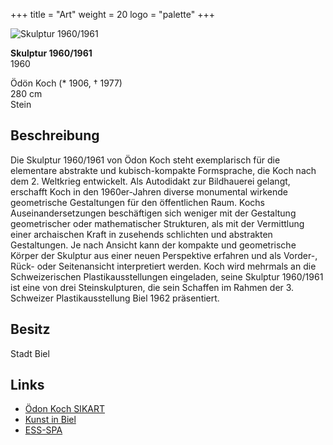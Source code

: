 +++
title = "Art"
weight = 20
logo = "palette"
+++

![Skulptur 1960/1961](/images/skulptur.jpg)

**Skulptur 1960/1961**  
1960

Ödön Koch (* 1906, † 1977)  
280 cm  
Stein

## Beschreibung

Die Skulptur 1960/1961 von Ödon Koch steht exemplarisch für die elementare abstrakte und kubisch-kompakte Formsprache, die Koch nach dem 2. Weltkrieg entwickelt. Als Autodidakt zur Bildhauerei gelangt, erschafft Koch in den 1960er-Jahren diverse monumental wirkende geometrische Gestaltungen für den öffentlichen Raum. Kochs Auseinandersetzungen beschäftigen sich weniger mit der Gestaltung geometrischer oder mathematischer Strukturen, als mit der Vermittlung einer archaischen Kraft in zusehends schlichten und abstrakten Gestaltungen. Je nach Ansicht kann der kompakte und geometrische Körper der Skulptur aus einer neuen Perspektive erfahren und als Vorder-, Rück- oder Seitenansicht interpretiert werden. Koch wird mehrmals an die Schweizerischen Plastikausstellungen eingeladen, seine Skulptur 1960/1961 ist eine von drei Steinskulpturen, die sein Schaffen im Rahmen der 3. Schweizer Plastikausstellung Biel 1962 präsentiert.

## Besitz

Stadt Biel

## Links
- [Ödon Koch SIKART](https://recherche.sik-isea.ch/de/sik:person-4023404/in/sikart/actor/list?0.0.type=actor&0.0.q=%C3%96d%C3%B6n%20Koch&0.type=actor)
- [Kunst in Biel](https://kunst-in-biel.ch/de/werke/)
- [ESS-SPA](https://ess-spa.ch/de/news/framing-sculptures)